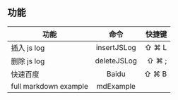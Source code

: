 ## 功能

| 功能                  |    命令     | 快捷键 |
| --------------------- | :---------: | -----: |
| 插入 js log           | insertJSLog |  ⇧ ⌘ L |
| 删除 js log           | deleteJSLog |  ⇧ ⌘ ; |
| 快速百度              |    Baidu    |  ⇧ ⌘ B |
| full markdown example |  mdExample  |        |
